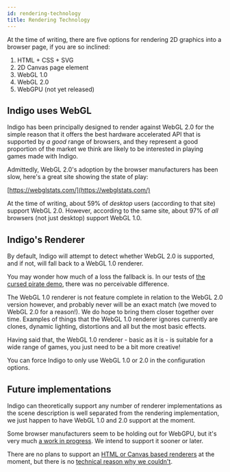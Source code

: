 ```yaml
---
id: rendering-technology
title: Rendering Technology
---
```


At the time of writing, there are five options for rendering 2D graphics into a browser page, if you are so inclined:

1. HTML + CSS + SVG
2. 2D Canvas page element
3. WebGL 1.0
4. WebGL 2.0
5. WebGPU (not yet released)

## Indigo uses WebGL

Indigo has been principally designed to render against WebGL 2.0 for the simple reason that it offers the best hardware accelerated API that is supported by _a good_ range of browsers, and they represent a good proportion of the market we think are likely to be interested in playing games made with Indigo.

Admittedly, WebGL 2.0's adoption by the browser manufacturers has been slow, here's a great site showing the state of play:

[https://webglstats.com/](https://webglstats.com/)

At the time of writing, about 59% of _desktop_ users (according to that site) support WebGL 2.0. However, according to the same site, about 97% of _all_ browsers (not just desktop) support WebGL 1.0.

## Indigo's Renderer

By default, Indigo will attempt to detect whether WebGL 2.0 is supported, and if not, will fall back to a WebGL 1.0 renderer.

You may wonder how much of a loss the fallback is. In our tests of [the cursed pirate demo](https://twitter.com/davidjamessmith/status/1225182606192447488?s=20), there was no perceivable difference.

The WebGL 1.0 renderer is not feature complete in relation to the WebGL 2.0 version however, and probably never will be an exact match (we moved to WebGL 2.0 for a reason!). We do hope to bring them closer together over time. Examples of things that the WebGL 1.0 renderer ignores currently are clones, dynamic lighting, distortions and all but the most basic effects.

Having said that, the WebGL 1.0 renderer - basic as it is - is suitable for a wide range of games, you just need to be a bit more creative!

You can force Indigo to only use WebGL 1.0 or 2.0 in the configuration options.

## Future implementations

Indigo can theoretically support any number of renderer implementations as the scene description is well separated from the rendering implementation, we just happen to have WebGL 1.0 and 2.0 support at the moment.

Some browser manufacturers seem to be holding out for WebGPU, but it's very much [a work in progress](https://github.com/gpuweb/gpuweb/wiki/Implementation-Status). We intend to support it sooner or later.

There are no plans to support an [HTML or Canvas based renderers](http://buildnewgames.com/dom-sprites/) at the moment, but there is no [technical reason why we couldn't](http://buildnewgames.com/assets/article//dom-sprites/dom-sprite-demo.html).
